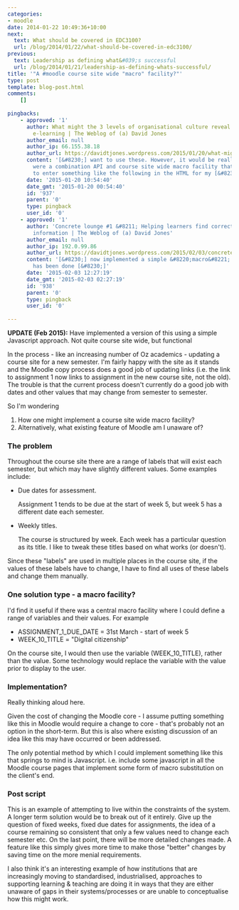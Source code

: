 ```yaml
---
categories:
- moodle
date: 2014-01-22 10:49:36+10:00
next:
  text: What should be covered in EDC3100?
  url: /blog/2014/01/22/what-should-be-covered-in-edc3100/
previous:
  text: Leadership as defining what&#039;s successful
  url: /blog/2014/01/21/leadership-as-defining-whats-successful/
title: '"A #moodle course site wide "macro" facility?"'
type: post
template: blog-post.html
comments:
    []
    
pingbacks:
    - approved: '1'
      author: What might the 3 levels of organisational culture reveal about university
        e-learning | The Weblog of (a) David Jones
      author_email: null
      author_ip: 66.155.38.18
      author_url: https://davidtjones.wordpress.com/2015/01/20/what-might-the-3-levels-of-organisational-culture-reveal-about-university-e-learning/
      content: '[&#8230;] want to use these. However, it would be really useful if there
        were a combination API and course site wide macro facility that would allow me
        to enter something like the following in the HTML for my [&#8230;]'
      date: '2015-01-20 10:54:40'
      date_gmt: '2015-01-20 00:54:40'
      id: '937'
      parent: '0'
      type: pingback
      user_id: '0'
    - approved: '1'
      author: 'Concrete lounge #1 &#8211; Helping learners find correct, up-to-date course
        information | The Weblog of (a) David Jones'
      author_email: null
      author_ip: 192.0.99.86
      author_url: https://davidtjones.wordpress.com/2015/02/03/concrete-lounge-1-helping-learners-find-correct-up-to-date-course-information/
      content: '[&#8230;] now implemented a simple &#8220;macro&#8221; facility. This
        has been done [&#8230;]'
      date: '2015-02-03 12:27:19'
      date_gmt: '2015-02-03 02:27:19'
      id: '938'
      parent: '0'
      type: pingback
      user_id: '0'
    
---
```

**UPDATE (Feb 2015):** Have implemented a version of this using a simple Javascript approach. Not quite course site wide, but functional

In the process - like an increasing number of Oz academics - updating a course site for a new semester. I'm fairly happy with the site as it stands and the Moodle copy process does a good job of updating links (i.e. the link to assignment 1 now links to assignment in the new course site, not the old). The trouble is that the current process doesn't currently do a good job with dates and other values that may change from semester to semester.

So I'm wondering

1. How one might implement a course site wide macro facility?
2. Alternatively, what existing feature of Moodle am I unaware of?

### The problem

Throughout the course site there are a range of labels that will exist each semester, but which may have slightly different values. Some examples include:

- Due dates for assessment.
    
    Assignment 1 tends to be due at the start of week 5, but week 5 has a different date each semester.
    
- Weekly titles.
    
    The course is structured by week. Each week has a particular question as its title. I like to tweak these titles based on what works (or doesn't).
    

Since these "labels" are used in multiple places in the course site, if the values of these labels have to change, I have to find all uses of these labels and change them manually.

### One solution type - a macro facility?

I'd find it useful if there was a central macro facility where I could define a range of variables and their values. For example

- ASSIGNMENT\_1\_DUE\_DATE = 31st March - start of week 5
- WEEK\_10\_TITLE = "Digital citizenship"

On the course site, I would then use the variable (WEEK\_10\_TITLE), rather than the value. Some technology would replace the variable with the value prior to display to the user.

### Implementation?

Really thinking aloud here.

Given the cost of changing the Moodle core - I assume putting something like this in Moodle would require a change to core - that's probably not an option in the short-term. But this is also where existing discussion of an idea like this may have occurred or been addressed.

The only potential method by which I could implement something like this that springs to mind is Javascript. i.e. include some javascript in all the Moodle course pages that implement some form of macro substitution on the client's end.

### Post script

This is an example of attempting to live within the constraints of the system. A longer term solution would be to break out of it entirely. Give up the question of fixed weeks, fixed due dates for assignments, the idea of a course remaining so consistent that only a few values need to change each semester etc. On the last point, there will be more detailed changes made. A feature like this simply gives more time to make those "better" changes by saving time on the more menial requirements.

I also think it's an interesting example of how institutions that are increasingly moving to standardised, industrialised, approaches to supporting learning & teaching are doing it in ways that they are either unaware of gaps in their systems/processes or are unable to conceptualise how this might work.